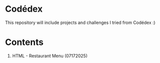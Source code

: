 # Codédex
This repository will include projects and challenges I tried from Codédex :)

# Contents
1. HTML - Restaurant Menu (07172025)
